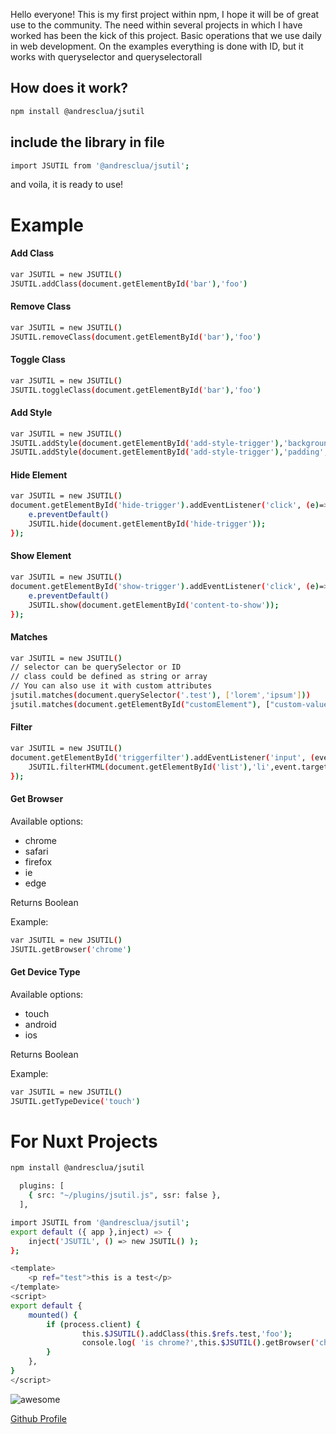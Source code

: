 
Hello everyone! 
This is my first project within npm, I hope it will be of great use to the community.
The need within several projects in which I have worked has been the kick of this project.
Basic operations that we use daily in web development.
On the examples everything is done with ID, but it works with queryselector and queryselectorall

## How does it work?
```sh
npm install @andresclua/jsutil
```

## include the library in file
```sh
import JSUTIL from '@andresclua/jsutil';
```
and voila, it is ready to use!
# Example

#### Add Class
```sh
var JSUTIL = new JSUTIL()
JSUTIL.addClass(document.getElementById('bar'),'foo')
```

#### Remove Class
```sh
var JSUTIL = new JSUTIL()
JSUTIL.removeClass(document.getElementById('bar'),'foo')
```

#### Toggle Class
```sh
var JSUTIL = new JSUTIL()
JSUTIL.toggleClass(document.getElementById('bar'),'foo')
```

####  Add Style
```sh
var JSUTIL = new JSUTIL()
JSUTIL.addStyle(document.getElementById('add-style-trigger'),'background-color','orange');
JSUTIL.addStyle(document.getElementById('add-style-trigger'),'padding','10px');
```

####  Hide Element
```sh
var JSUTIL = new JSUTIL()
document.getElementById('hide-trigger').addEventListener('click', (e)=>{
    e.preventDefault()
    JSUTIL.hide(document.getElementById('hide-trigger'));
});
```

####  Show Element
```sh
var JSUTIL = new JSUTIL()
document.getElementById('show-trigger').addEventListener('click', (e)=>{
    e.preventDefault()
    JSUTIL.show(document.getElementById('content-to-show'));
});
```

#### Matches
```sh
var JSUTIL = new JSUTIL()
// selector can be querySelector or ID
// class could be defined as string or array
// You can also use it with custom attributes
jsutil.matches(document.querySelector('.test'), ['lorem','ipsum']))
jsutil.matches(document.getElementById("customElement"), ["custom-value", "other-value"], 'data-custom-attribute')


```

#### Filter
```sh
var JSUTIL = new JSUTIL()
document.getElementById('triggerfilter').addEventListener('input', (event)=> {
    JSUTIL.filterHTML(document.getElementById('list'),'li',event.target.value);
});

```

####  Get Browser
Available options:
 - chrome
 - safari
 - firefox
 - ie
 - edge

Returns Boolean

Example: 
```sh
var JSUTIL = new JSUTIL()
JSUTIL.getBrowser('chrome')
```


####  Get Device Type

Available options:
 - touch
 - android
 - ios

Returns Boolean

Example: 
```sh
var JSUTIL = new JSUTIL()
JSUTIL.getTypeDevice('touch')
```

#  For Nuxt Projects
```sh
npm install @andresclua/jsutil
```
```sh
  plugins: [
    { src: "~/plugins/jsutil.js", ssr: false },
  ],
```
```sh
import JSUTIL from '@andresclua/jsutil';
export default ({ app },inject) => {
    inject('JSUTIL', () => new JSUTIL() );
};
```
```sh
<template>
    <p ref="test">this is a test</p>
</template>
<script>
export default {
    mounted() {
        if (process.client) {
                this.$JSUTIL().addClass(this.$refs.test,'foo');
                console.log( 'is chrome?',this.$JSUTIL().getBrowser('chrome') );
        }
    },
}
</script>
```
![awesome](https://media.giphy.com/media/LeikbswJKXOMM/giphy.gif)

[Github Profile](https://github.com/andresclua/)